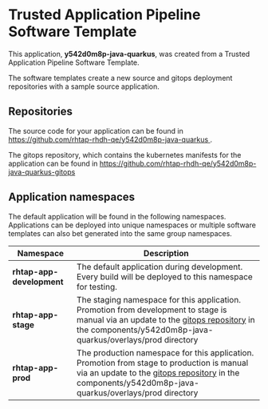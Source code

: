 # Trusted Application Pipeline Software Template

This application, **y542d0m8p-java-quarkus**, was created from a Trusted Application Pipeline Software Template.

The software templates create a new source and gitops deployment repositories with a sample source application. 

## Repositories

The source code for your application can be found in [https://github.com/rhtap-rhdh-qe/y542d0m8p-java-quarkus ](https://github.com/rhtap-rhdh-qe/y542d0m8p-java-quarkus ).
 
The gitops repository, which contains the kubernetes manifests for the application can be found in 
[https://github.com/rhtap-rhdh-qe/y542d0m8p-java-quarkus-gitops ](https://github.com/rhtap-rhdh-qe/y542d0m8p-java-quarkus-gitops ) 

## Application namespaces 

The default application will be found in the following namespaces. Applications can be deployed into unique namespaces or multiple software templates can also bet generated into the same group namespaces.  

|  Namespace   |  Description   |  
| -------- | -------- |   
| **rhtap-app-development** | The default application during development. Every build will be deployed to this namespace for testing. | 
| **rhtap-app-stage** | The staging namespace for this application. Promotion from development to stage is manual via an update to the [gitops repository](https://github.com/rhtap-rhdh-qe/y542d0m8p-java-quarkus-gitops ) in the components/y542d0m8p-java-quarkus/overlays/prod directory |  
| **rhtap-app-prod** | The production namespace for this application. Promotion from stage to production is manual via an update to the [gitops repository](https://github.com/rhtap-rhdh-qe/y542d0m8p-java-quarkus-gitops ) in the components/y542d0m8p-java-quarkus/overlays/prod directory | 